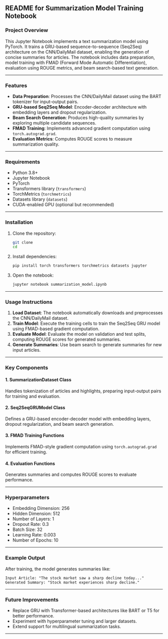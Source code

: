 ## README for Summarization Model Training Notebook

### Project Overview
This Jupyter Notebook implements a text summarization model using PyTorch. It trains a GRU-based sequence-to-sequence (Seq2Seq) architecture on the CNN/DailyMail dataset, enabling the generation of concise summaries for articles. The notebook includes data preparation, model training with FMAD (Forward Mode Automatic Differentiation), evaluation using ROUGE metrics, and beam search-based text generation.

---

### Features
- **Data Preparation**: Processes the CNN/DailyMail dataset using the BART tokenizer for input-output pairs.
- **GRU-based Seq2Seq Model**: Encoder-decoder architecture with embedding layers and dropout regularization.
- **Beam Search Generation**: Produces high-quality summaries by exploring multiple candidate sequences.
- **FMAD Training**: Implements advanced gradient computation using `torch.autograd.grad`.
- **Evaluation Metrics**: Computes ROUGE scores to measure summarization quality.

---

### Requirements
- Python 3.8+
- Jupyter Notebook
- PyTorch
- Transformers library (`transformers`)
- TorchMetrics (`torchmetrics`)
- Datasets library (`datasets`)
- CUDA-enabled GPU (optional but recommended)

---

### Installation
1. Clone the repository:
   ```bash
   git clone 
   cd 
   ```
2. Install dependencies:
   ```bash
   pip install torch transformers torchmetrics datasets jupyter
   ```
3. Open the notebook:
   ```bash
   jupyter notebook summarization_model.ipynb
   ```

---

### Usage Instructions
1. **Load Dataset**: The notebook automatically downloads and preprocesses the CNN/DailyMail dataset.
2. **Train Model**: Execute the training cells to train the Seq2Seq GRU model using FMAD-based gradient computation.
3. **Evaluate Model**: Evaluate the model on validation and test splits, computing ROUGE scores for generated summaries.
4. **Generate Summaries**: Use beam search to generate summaries for new input articles.

---

### Key Components
#### 1. **SummarizationDataset Class**
Handles tokenization of articles and highlights, preparing input-output pairs for training and evaluation.

#### 2. **Seq2SeqGRUModel Class**
Defines a GRU-based encoder-decoder model with embedding layers, dropout regularization, and beam search generation.

#### 3. **FMAD Training Functions**
Implements FMAD-style gradient computation using `torch.autograd.grad` for efficient training.

#### 4. **Evaluation Functions**
Generates summaries and computes ROUGE scores to evaluate performance.

---

### Hyperparameters
- Embedding Dimension: 256  
- Hidden Dimension: 512  
- Number of Layers: 1  
- Dropout Rate: 0.3  
- Batch Size: 32  
- Learning Rate: 0.003  
- Number of Epochs: 10  

---

### Example Output
After training, the model generates summaries like:
```
Input Article: "The stock market saw a sharp decline today..."
Generated Summary: "Stock market experiences sharp decline."
```

---

### Future Improvements
- Replace GRU with Transformer-based architectures like BART or T5 for better performance.
- Experiment with hyperparameter tuning and larger datasets.
- Extend support for multilingual summarization tasks.

---

